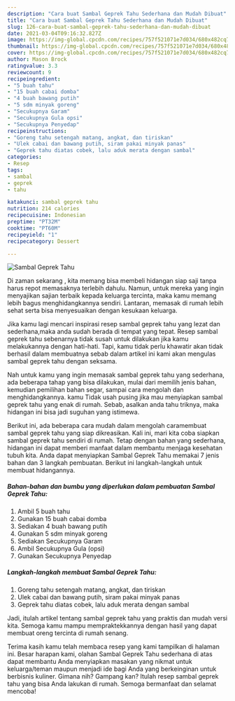 ```yaml
---
description: "Cara buat Sambal Geprek Tahu Sederhana dan Mudah Dibuat"
title: "Cara buat Sambal Geprek Tahu Sederhana dan Mudah Dibuat"
slug: 126-cara-buat-sambal-geprek-tahu-sederhana-dan-mudah-dibuat
date: 2021-03-04T09:16:32.827Z
image: https://img-global.cpcdn.com/recipes/757f521071e7d034/680x482cq70/sambal-geprek-tahu-foto-resep-utama.jpg
thumbnail: https://img-global.cpcdn.com/recipes/757f521071e7d034/680x482cq70/sambal-geprek-tahu-foto-resep-utama.jpg
cover: https://img-global.cpcdn.com/recipes/757f521071e7d034/680x482cq70/sambal-geprek-tahu-foto-resep-utama.jpg
author: Mason Brock
ratingvalue: 3.3
reviewcount: 9
recipeingredient:
- "5 buah tahu"
- "15 buah cabai domba"
- "4 buah bawang putih"
- "5 sdm minyak goreng"
- "Secukupnya Garam"
- "Secukupnya Gula opsi"
- "Secukupnya Penyedap"
recipeinstructions:
- "Goreng tahu setengah matang, angkat, dan tiriskan"
- "Ulek cabai dan bawang putih, siram pakai minyak panas"
- "Geprek tahu diatas cobek, lalu aduk merata dengan sambal"
categories:
- Resep
tags:
- sambal
- geprek
- tahu

katakunci: sambal geprek tahu 
nutrition: 214 calories
recipecuisine: Indonesian
preptime: "PT32M"
cooktime: "PT60M"
recipeyield: "1"
recipecategory: Dessert

---
```



![Sambal Geprek Tahu](https://img-global.cpcdn.com/recipes/757f521071e7d034/680x482cq70/sambal-geprek-tahu-foto-resep-utama.jpg)

Di zaman  sekarang , kita memang bisa membeli hidangan siap saji tanpa harus repot memasaknya terlebih dahulu. Namun, untuk mereka yang ingin menyajikan sajian terbaik kepada keluarga tercinta, maka kamu memang lebih bagus menghidangkannya sendiri. Lantaran, memasak di rumah lebih sehat serta bisa menyesuaikan dengan kesukaan keluarga.

Jika kamu lagi mencari inspirasi resep sambal geprek tahu yang lezat dan sederhana,maka anda sudah berada di tempat yang tepat. Resep sambal geprek tahu  sebenarnya tidak susah untuk dilakukan jika kamu melakukannya dengan hati-hati. Tapi, kamu tidak perlu khawatir akan tidak berhasil dalam membuatnya 
sebab dalam artikel ini kami akan mengulas sambal geprek tahu dengan seksama.  



Nah untuk kamu yang ingin memasak sambal geprek tahu yang sederhana, ada beberapa tahap yang bisa dilakukan, mulai dari memilih jenis bahan, kemudian pemilihan bahan segar, sampai cara mengolah dan menghidangkannya. kamu Tidak usah pusing jika mau menyiapkan sambal geprek tahu yang enak di rumah. Sebab, asalkan anda  tahu triknya, maka hidangan ini bisa jadi suguhan yang istimewa.

Berikut ini, ada beberapa cara mudah dalam mengolah caramembuat sambal geprek tahu yang siap dikreasikan. Kali ini, mari kita coba siapkan sambal geprek tahu sendiri di rumah. Tetap dengan bahan yang sederhana, hidangan ini dapat memberi manfaat dalam membantu menjaga kesehatan tubuh kita. Anda dapat menyiapkan Sambal Geprek Tahu memakai 7 jenis bahan dan 3 langkah pembuatan. Berikut ini langkah-langkah untuk membuat hidangannya.

<!--inarticleads1-->

##### Bahan-bahan dan bumbu yang diperlukan dalam pembuatan Sambal Geprek Tahu:

1. Ambil 5 buah tahu
1. Gunakan 15 buah cabai domba
1. Sediakan 4 buah bawang putih
1. Gunakan 5 sdm minyak goreng
1. Sediakan Secukupnya Garam
1. Ambil Secukupnya Gula (opsi)
1. Gunakan Secukupnya Penyedap




<!--inarticleads2-->

##### Langkah-langkah membuat Sambal Geprek Tahu:

1. Goreng tahu setengah matang, angkat, dan tiriskan
1. Ulek cabai dan bawang putih, siram pakai minyak panas
1. Geprek tahu diatas cobek, lalu aduk merata dengan sambal




Jadi, itulah artikel tentang  sambal geprek tahu  yang praktis dan mudah versi kita. Semoga kamu mampu mempraktekkannya dengan hasil yang dapat membuat oreng tercinta di rumah senang. 

Terima kasih kamu telah membaca resep yang kami tampilkan di halaman ini. Besar harapan kami, olahan  Sambal Geprek Tahu sederhana di atas dapat membantu Anda menyiapkan masakan yang nikmat untuk keluarga/teman maupun menjadi ide bagi Anda yang berkeinginan untuk berbisnis kuliner. Gimana nih? Gampang kan? Itulah resep sambal geprek tahu yang bisa Anda lakukan di rumah. Semoga bermanfaat dan selamat mencoba!

